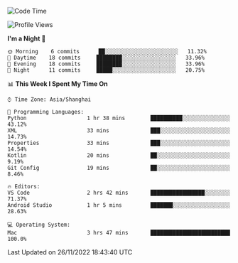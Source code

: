 <!--START_SECTION:waka-->
![Code Time](http://img.shields.io/badge/Code%20Time-23%20hrs%2032%20mins-blue)

![Profile Views](http://img.shields.io/badge/Profile%20Views-0-blue)

**I'm a Night 🦉** 

```text
🌞 Morning    6 commits      ██░░░░░░░░░░░░░░░░░░░░░░░   11.32% 
🌆 Daytime    18 commits     ████████░░░░░░░░░░░░░░░░░   33.96% 
🌃 Evening    18 commits     ████████░░░░░░░░░░░░░░░░░   33.96% 
🌙 Night      11 commits     █████░░░░░░░░░░░░░░░░░░░░   20.75%

```


📊 **This Week I Spent My Time On** 

```text
⌚︎ Time Zone: Asia/Shanghai

💬 Programming Languages: 
Python                   1 hr 38 mins        ██████████░░░░░░░░░░░░░░░   43.12% 
XML                      33 mins             ███░░░░░░░░░░░░░░░░░░░░░░   14.73% 
Properties               33 mins             ███░░░░░░░░░░░░░░░░░░░░░░   14.54% 
Kotlin                   20 mins             ██░░░░░░░░░░░░░░░░░░░░░░░   9.19% 
Git Config               19 mins             ██░░░░░░░░░░░░░░░░░░░░░░░   8.46%

🔥 Editors: 
VS Code                  2 hrs 42 mins       █████████████████░░░░░░░░   71.37% 
Android Studio           1 hr 5 mins         ███████░░░░░░░░░░░░░░░░░░   28.63%

💻 Operating System: 
Mac                      3 hrs 47 mins       █████████████████████████   100.0%

```


 Last Updated on 26/11/2022 18:43:40 UTC
<!--END_SECTION:waka-->